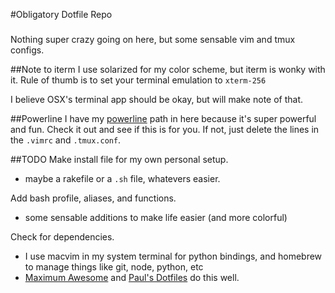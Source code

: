 #Obligatory Dotfile Repo
###
Nothing super crazy going on here, but some sensable vim and tmux configs.

##Note to iterm
I use solarized for my color scheme, but iterm is wonky with it.
Rule of thumb is to set your terminal emulation to `xterm-256`

I believe OSX's terminal app should be okay, but will make note of that.

##Powerline
I have my [powerline](https://github.com/Lokaltog/powerline) path in here because it's super powerful and fun.
Check it out and see if this is for you. If not, just delete the lines in the `.vimrc` and `.tmux.conf`.

##TODO
Make install file for my own personal setup.
 - maybe a rakefile or a `.sh` file, whatevers easier.

Add bash profile, aliases, and functions.
 - some sensable additions to make life easier (and more colorful)

Check for dependencies.
 - I use macvim in my system terminal for python bindings, and homebrew to manage things like git, node, python, etc
 - [Maximum Awesome](https://github.com/square/maximum-awesome) and [Paul's Dotfiles](https://github.com/paulirish/dotfiles) do this well.
